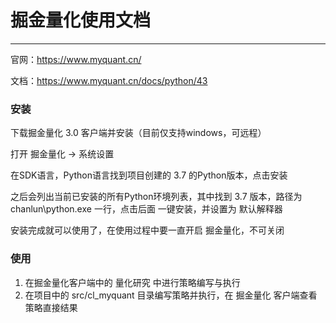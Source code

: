 # 掘金量化使用文档

---


官网：https://www.myquant.cn/

文档：https://www.myquant.cn/docs/python/43

### 安装

下载掘金量化 3.0 客户端并安装（目前仅支持windows，可远程）

打开 掘金量化 -> 系统设置

在SDK语言，Python语言找到项目创建的 3.7 的Python版本，点击安装

之后会列出当前已安装的所有Python环境列表，其中找到 3.7 版本，路径为 chanlun\python.exe 一行，点击后面 一键安装，并设置为 默认解释器

安装完成就可以使用了，在使用过程中要一直开启 掘金量化，不可关闭

### 使用

1. 在掘金量化客户端中的 量化研究 中进行策略编写与执行
2. 在项目中的 src/cl_myquant 目录编写策略并执行，在 掘金量化 客户端查看策略直接结果

